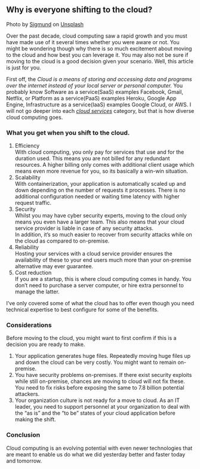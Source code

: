 ## Why is everyone shifting to the cloud?

Photo by [Sigmund](https://unsplash.com/@sigmund?utm_source=medium&utm_medium=referral) on [Unsplash](https://unsplash.com?utm_source=medium&utm_medium=referral)

Over the past decade, cloud computing saw a rapid growth and you must have made use of it several times whether you were aware or not. You might be wondering though why there is so much excitement about moving to the cloud and how best you can leverage it. You may also not be sure if moving to the cloud is a good decision given your scenario. Well, this article is just for you.

First off, the *Cloud is a means of storing and accessing data and programs over the internet instead of your local server or personal computer.* You probably know Software as a service(SaaS) examples Facebook, Gmail, Netflix, or Platform as a service(PaaS) examples Heroku, Google App Engine, Infrastructure as a service(IaaS) examples Google Cloud, or AWS. I will not go deeper into each [*cloud services*](https://blog.hubspot.com/service/iaas-paas-saas) category, but that is how diverse cloud computing goes.

### What you get when you shift to the cloud.

1.  Efficiency  
    With cloud computing, you only pay for services that use and for the duration used. This means you are not billed for any redundant resources. A higher billing only comes with additional client usage which means even more revenue for you, so its basically a win-win situation.
2.  Scalability  
    With containerization, your application is automatically scaled up and down depending on the number of requests it processes. There is no additional configuration needed or waiting time latency with higher request traffic.
3.  Security  
    Whilst you may have cyber security experts, moving to the cloud only means you even have a larger team. This also means that your cloud service provider is liable in case of any security attacks.  
    In addition, it’s so much easier to recover from security attacks while on the cloud as compared to on-premise.
4.  Reliability  
    Hosting your services with a cloud service provider ensures the availability of these to your end users much more than your on-premise alternative may ever guarantee.
5.  Cost reduction  
    If you are a startup, this is where cloud computing comes in handy. You don’t need to purchase a server computer, or hire extra personnel to manage the latter.

I’ve only covered some of what the cloud has to offer even though you need technical expertise to best configure for some of the benefits.

### Considerations

Before moving to the cloud, you might want to first confirm if this is a decision you are ready to make.

1.  Your application generates huge files. Repeatedly moving huge files up and down the cloud can be very costly. You might want to remain on-premise.
2.  You have security problems on-premises. If there exist security exploits while still on-premise, chances are moving to cloud will not fix these. You need to fix risks before exposing the same to 7.8 billion potential attackers.
3.  Your organization culture is not ready for a move to cloud. As an IT leader, you need to support personnel at your organization to deal with the “as is” and the “to be” states of your cloud application before making the shift.

### Conclusion

Cloud computing is an evolving potential with even newer technologies that are meant to enable us do what we did yesterday better and faster today and tomorrow.